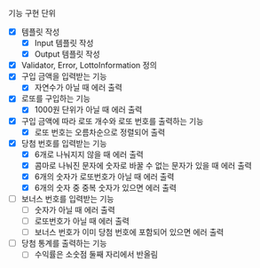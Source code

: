 기능 구현 단위
- [X] 템플릿 작성
  - [X] Input 템플릿 작성 
  - [X] Output 템플릿 작성
- [X] Validator, Error, LottoInformation 정의
- [X] 구입 금액을 입력받는 기능
  - [X] 자연수가 아닐 때 에러 출력
- [X] 로또를 구입하는 기능
  - [X] 1000원 단위가 아닐 때 에러 출력
- [X] 구입 금액에 따라 로또 개수와 로또 번호를 출력하는 기능
  - [X] 로또 번호는 오름차순으로 정렬되어 출력
- [X] 당첨 번호를 입력받는 기능
  - [X] 6개로 나눠지지 않을 때 에러 출력
  - [X] 콤마로 나눠진 문자에 숫자로 바꿀 수 없는 문자가 있을 때 에러 출력
  - [X] 6개의 숫자가 로또번호가 아닐 때 에러 출력
  - [X] 6개의 숫자 중 중복 숫자가 있으면 에러 출력
- [ ] 보너스 번호를 입력받는 기능
  - [ ] 숫자가 아닐 때 에러 출력
  - [ ] 로또번호가 아닐 때 에러 출력
  - [ ] 보너스 번호가 이미 당첨 번호에 포함되어 있으면 에러 출력
- [ ] 당첨 통계를 출력하는 기능
  - [ ] 수익률은 소숫점 둘째 자리에서 반올림